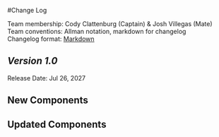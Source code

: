 #Change Log

Team membership:  Cody Clattenburg (Captain) & Josh Villegas (Mate)  
Team conventions: Allman notation, markdown for changelog  
Changelog format: [Markdown](https://github.com/adam-p/markdown-here/wiki/Markdown-Cheatsheet) 

## *Version 1.0*

Release Date: Jul 26, 2027

## New Components


## Updated Components
